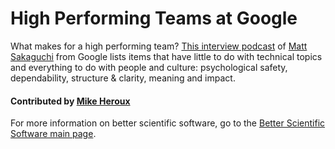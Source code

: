 # High Performing Teams at Google

What makes for a high performing team?  [This interview podcast](https://www.infoq.com/podcasts/matt-sakaguchi-google-performing-teams "High Performing Teams at Google") of [Matt Sakaguchi](https://qconsf.com/sf2016/sf2016/users/matt-sakaguchi.html "Matt Sakaguchi Profile") from Google lists items that have little to do with technical topics and everything to do with people and culture: psychological safety, dependability, structure & clarity, meaning and impact.

#### Contributed by [Mike Heroux](https://github.com/maherou)

For more information on better scientific software, go to the [Better Scientific Software main page](http://betterscientificsoftware.info).

<!---
Publish: yes
Categories: collaboration
Topics: strategies for more effective teams
Tags: podcast-episode
Level: 2
Prerequisites: defaults
Aggregate: none
--->
